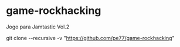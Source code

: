 # game-rockhacking
Jogo para Jamtastic Vol.2


git clone --recursive -v "https://github.com/pe77/game-rockhacking" 
